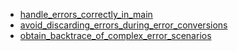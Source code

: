 - [handle_errors_correctly_in_main](handle_errors_correctly_in_main/README.md)
- [avoid_discarding_errors_during_error_conversions](avoid_discarding_errors_during_error_conversions/README.md)
- [obtain_backtrace_of_complex_error_scenarios](obtain_backtrace_of_complex_error_scenarios/README.md)
